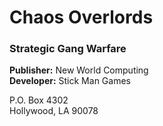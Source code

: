 # Chaos Overlords  
### Strategic Gang Warfare  

**Publisher:** New World Computing  
**Developer:** Stick Man Games  

P.O. Box 4302  
Hollywood, LA 90078  
